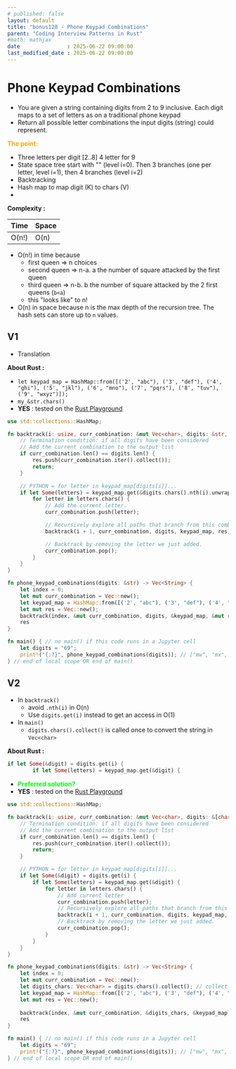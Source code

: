 ```yaml
---
# published: false
layout: default
title: "bonus128 - Phone Keypad Combinations"
parent: "Coding Interview Patterns in Rust"
#math: mathjax
date               : 2025-06-22 09:00:00
last_modified_date : 2025-06-22 09:00:00
---
```


# Phone Keypad Combinations

* You are given a string containing digits from 2 to 9 inclusive. Each digit maps to a set of letters
as on a traditional phone keypad
* Return all possible letter combinations the input digits (string) could represent.




<span style="color:orange"><b>The point:</b></span>

* Three letters per digit [2..8] 4 letter for 9
* State space tree start with "" (level i=0). Then 3 branches (one per letter, level i=1), then 4 branches (level i=2)
* Backtracking
* Hash map to map digit (K) to chars (V)
*


**Complexity :**

| Time        | Space |
|-------------|-------|
| O(n!)       | O(n)  |

* O(n!) in time because 
    * first queen => n choices
    * second queen => n-a. a the number of square attacked by the first queen
    * third queen => n-b. b the number of square attacked by the 2 first queens (`b<a`)
    * this "looks like" to n!
* O(n) in space because n is the max depth of the recursion tree. The hash sets can store up to `n` values.









<!-- <span style="color:red"><b>TODO : </b></span> 
* Add comments in code -->


<!-- * <span style="color:lime"><b>Preferred solution?</b></span>      -->



## V1

* Translation

**About Rust :**
* `let keypad_map = HashMap::from([('2', "abc"), ('3', "def"), ('4', "ghi"), ('5', "jkl"), ('6', "mno"), ('7', "pqrs"), ('8', "tuv"), ('9', "wxyz")]);`
* `my_&str.chars()`
* **YES** : tested on the [Rust Playground](https://play.rust-lang.org/)



```rust
use std::collections::HashMap;

fn backtrack(i: usize, curr_combination: &mut Vec<char>, digits: &str, keypad_map: &HashMap<char, &str>, res: &mut Vec<String>) {
    // Termination condition: if all digits have been considered
    // Add the current combination to the output list
    if curr_combination.len() == digits.len() {
        res.push(curr_combination.iter().collect());
        return;
    }

    // PYTHON = for letter in keypad_map[digits[i]]...
    if let Some(letters) = keypad_map.get(&digits.chars().nth(i).unwrap()) { // Safe unwrap because digits are valid
        for letter in letters.chars() {
            // Add the current letter.
            curr_combination.push(letter);

            // Recursively explore all paths that branch from this combination.
            backtrack(i + 1, curr_combination, digits, keypad_map, res);

            // Backtrack by removing the letter we just added.
            curr_combination.pop();
        }
    }
}

fn phone_keypad_combinations(digits: &str) -> Vec<String> {
    let index = 0;
    let mut curr_combination = Vec::new();
    let keypad_map = HashMap::from([('2', "abc"), ('3', "def"), ('4', "ghi"), ('5', "jkl"), ('6', "mno"), ('7', "pqrs"), ('8', "tuv"), ('9', "wxyz")]);
    let mut res = Vec::new();
    backtrack(index, &mut curr_combination, digits, &keypad_map, &mut res);
    res
}

fn main() { // no main() if this code runs in a Jupyter cell
    let digits = "69";
    print!("{:?}", phone_keypad_combinations(digits)); // ["mw", "mx", "my", "mz", "nw", "nx", "ny", "nz", "ow", "ox", "oy", "oz"]
} // end of local scope OR end of main()

```

## V2

* In `backtrack()`
    * avoid `.nth(i)` in O(n)
    * Use ``digits.get(i)`` instead to get an access in O(1)
* In `main()` 
    * ``digits.chars().collect()`` is called once to convert the string in ``Vec<char>``


**About Rust :**
```rust
if let Some(&digit) = digits.get(i) {
        if let Some(letters) = keypad_map.get(&digit) {
```
* <span style="color:lime"><b>Preferred solution?</b></span>
* **YES** : tested on the [Rust Playground](https://play.rust-lang.org/)



```rust
use std::collections::HashMap;

fn backtrack(i: usize, curr_combination: &mut Vec<char>, digits: &[char], keypad_map: &HashMap<char, &str>, res: &mut Vec<String>) {
    // Termination condition: if all digits have been considered
    // Add the current combination to the output list
    if curr_combination.len() == digits.len() {
        res.push(curr_combination.iter().collect());
        return;
    }

    // PYTHON = for letter in keypad_map[digits[i]]...
    if let Some(&digit) = digits.get(i) {
        if let Some(letters) = keypad_map.get(&digit) {
            for letter in letters.chars() {
                // Add current letter
                curr_combination.push(letter);
                // Recursively explore all paths that branch from this combination.
                backtrack(i + 1, curr_combination, digits, keypad_map, res);
                // Backtrack by removing the letter we just added.
                curr_combination.pop();
            }
        }
    }
}

fn phone_keypad_combinations(digits: &str) -> Vec<String> {
    let index = 0;
    let mut curr_combination = Vec::new();
    let digits_chars: Vec<char> = digits.chars().collect(); // collect chars once
    let keypad_map = HashMap::from([('2', "abc"), ('3', "def"), ('4', "ghi"), ('5', "jkl"), ('6', "mno"), ('7', "pqrs"), ('8', "tuv"), ('9', "wxyz")]);
    let mut res = Vec::new();
    
    backtrack(index, &mut curr_combination, &digits_chars, &keypad_map, &mut res);
    res
}

fn main() { // no main() if this code runs in a Jupyter cell
    let digits = "69";
    print!("{:?}", phone_keypad_combinations(digits)); // ["mw", "mx", "my", "mz", "nw", "nx", "ny", "nz", "ow", "ox", "oy", "oz"]
} // end of local scope OR end of main()

```

